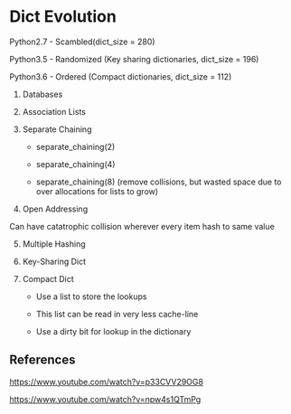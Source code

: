 # Dict Evolution

Python2.7 - Scambled(dict_size = 280)

Python3.5 - Randomized (Key sharing dictionaries, dict_size = 196)

Python3.6 - Ordered (Compact dictionaries, dict_size = 112)

1. Databases

2. Association Lists

3. Separate Chaining

   - separate_chaining(2)

   - separate_chaining(4)

   - separate_chaining(8) (remove collisions, but wasted space due to over allocations for lists to grow)

4. Open Addressing

Can have catatrophic collision wherever every item hash to same value

5. Multiple Hashing

6. Key-Sharing Dict

7. Compact Dict

   - Use a list to store the lookups

   - This list can be read in very less cache-line

   - Use a dirty bit for lookup in the dictionary

## References

<https://www.youtube.com/watch?v=p33CVV29OG8>

<https://www.youtube.com/watch?v=npw4s1QTmPg>
